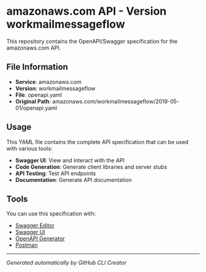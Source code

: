 # amazonaws.com API - Version workmailmessageflow

This repository contains the OpenAPI/Swagger specification for the amazonaws.com API.

## File Information

- **Service**: amazonaws.com
- **Version**: workmailmessageflow
- **File**: openapi.yaml
- **Original Path**: amazonaws.com/workmailmessageflow/2019-05-01/openapi.yaml

## Usage

This YAML file contains the complete API specification that can be used with various tools:

- **Swagger UI**: View and interact with the API
- **Code Generation**: Generate client libraries and server stubs
- **API Testing**: Test API endpoints
- **Documentation**: Generate API documentation

## Tools

You can use this specification with:

- [Swagger Editor](https://editor.swagger.io/)
- [Swagger UI](https://swagger.io/tools/swagger-ui/)
- [OpenAPI Generator](https://openapi-generator.tech/)
- [Postman](https://www.postman.com/)

---

*Generated automatically by GitHub CLI Creator*
